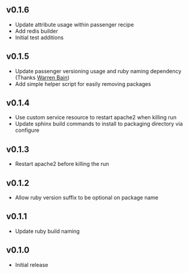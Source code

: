 ## v0.1.6
* Update attribute usage within passenger recipe
* Add redis builder
* Initial test additions

## v0.1.5
* Update passenger versioning usage and ruby naming dependency (Thanks [Warren Bain](https://github.com/thoughtcroft))
* Add simple helper script for easily removing packages

## v0.1.4
* Use custom service resource to restart apache2 when killing run
* Update sphinx build commands to install to packaging directory via configure

## v0.1.3
* Restart apache2 before killing the run

## v0.1.2
* Allow ruby version suffix to be optional on package name

## v0.1.1
* Update ruby build naming

## v0.1.0
* Initial release
